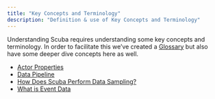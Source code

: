 ```yaml
---
title: "Key Concepts and Terminology"
description: "Definition & use of Key Concepts and Terminology"
---
```


Understanding Scuba requires understanding some key concepts and terminology. In order to facilitate this we’ve created a [Glossary](https://scuba.atlassian.net/wiki/pages/createpage.action?spaceKey=GLOSSARY&title=Scuba%20Glossary) but also have some deeper dive concepts here as well.

- [Actor Properties](./actor-properties)
- [Data Pipeline](./data-pipeline)
- [How Does Scuba Perform Data Sampling?](./how-does-scuba-perform-data-sampling)
- [What is Event Data](./what-is-event-data)
